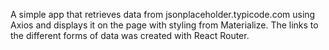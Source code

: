 A simple app that retrieves data from jsonplaceholder.typicode.com using Axios and displays it on the page with styling from Materialize. The links to the different forms of data was created with React Router.